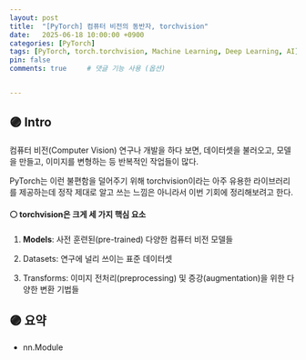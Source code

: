```yaml
---
layout: post
title:  "[PyTorch] 컴퓨터 비전의 동반자, torchvision"
date:   2025-06-18 10:00:00 +0900
categories: [PyTorch]
tags: [PyTorch, torch.torchvision, Machine Learning, Deep Learning, AI]
pin: false
comments: true     # 댓글 기능 사용 (옵션)


---
```

## 🟣 Intro
컴퓨터 비전(Computer Vision) 연구나 개발을 하다 보면, 데이터셋을 불러오고, 모델을 만들고, 이미지를 변형하는 등 반복적인 작업들이 많다. 

PyTorch는 이런 불편함을 덜어주기 위해 torchvision이라는 아주 유용한 라이브러리를 제공하는데 정작 제대로 알고 쓰는 느낌은 아니라서 이번 기회에 정리해보려고 한다.

#### ⚪ torchvision은 크게 세 가지 핵심 요소

1. **Models**: 사전 훈련된(pre-trained) 다양한 컴퓨터 비전 모델들

2. Datasets: 연구에 널리 쓰이는 표준 데이터셋

3. Transforms: 이미지 전처리(preprocessing) 및 증강(augmentation)을 위한 다양한 변환 기법들


## 🟣 요약
- nn.Module

